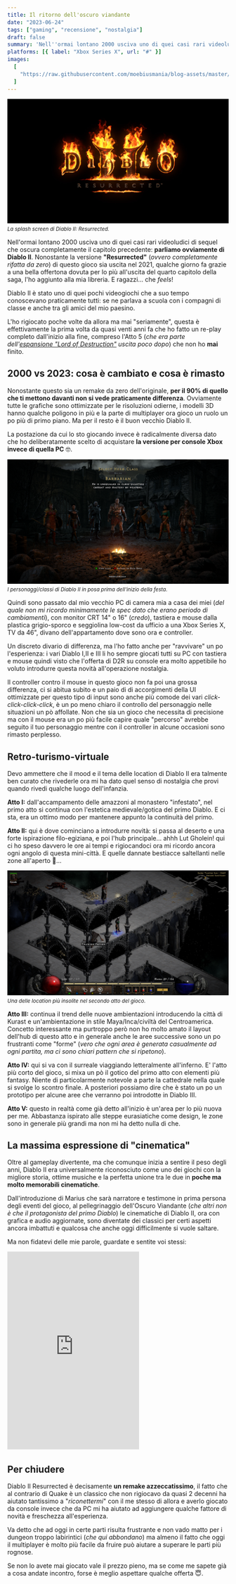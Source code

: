 ```yaml
---
title: Il ritorno dell'oscuro viandante
date: "2023-06-24"
tags: ["gaming", "recensione", "nostalgia"]
draft: false
summary: 'Nell''ormai lontano 2000 usciva uno di quei casi rari videoludici di sequel che oscura completamente il capitolo precedente: parliamo ovviamente di Diablo II. Nonostante la versione "Resurrected" (ovvero completamente rifatta da zero) di questo gioco sia uscita nel 2021, qualche giorno fa grazie a una bella offertona dovuta per lo più all''uscita del quarto capitolo della saga, l''ho aggiunto alla mia libreria. E ragazzi... che feels!'
platforms: [{ label: "Xbox Series X", url: "#" }]
images:
  [
    "https://raw.githubusercontent.com/moebiusmania/blog-assets/master/images/2023/diablo2r-logo.png",
  ]
---
```


![La splash screen di Diablo II: Resurrected.](https://raw.githubusercontent.com/moebiusmania/blog-assets/master/images/2023/diablo2r-logo.png)<small>_La splash screen di Diablo II: Resurrected._</small>

Nell'ormai lontano 2000 usciva uno di quei casi rari videoludici di sequel che oscura completamente il capitolo precedente: **parliamo ovviamente di Diablo II**. Nonostante la versione **"Resurrected"** (_ovvero completamente rifatta da zero_) di questo gioco sia uscita nel 2021, qualche giorno fa grazie a una bella offertona dovuta per lo più all'uscita del quarto capitolo della saga, l'ho aggiunto alla mia libreria. E ragazzi... che _feels_!

Diablo II è stato uno di quei pochi videogiochi che a suo tempo conoscevano praticamente tutti: se ne parlava a scuola con i compagni di classe e anche tra gli amici del mio paesino.

L'ho rigiocato poche volte da allora ma mai "seriamente", questa è effettivamente la prima volta da quasi venti anni fa che ho fatto un re-play completo dall'inizio alla fine, compreso l'Atto 5 (_che era parte dell'[espansione "Lord of Destruction"](https://en.wikipedia.org/wiki/Diablo_II:_Lord_of_Destruction) uscita poco dopo_) che non ho **mai** finito.

## 2000 vs 2023: cosa è cambiato e cosa è rimasto

Nonostante questo sia un remake da zero dell'originale, **per il 90% di quello che ti mettono davanti non si vede praticamente differenza**. Ovviamente tutte le grafiche sono ottimizzate per le risoluzioni odierne, i modelli 3D hanno qualche poligono in più e la parte di multiplayer ora gioco un ruolo un po più di primo piano. Ma per il resto è il buon vecchio Diablo II.

La postazione da cui lo sto giocando invece è radicalmente diversa dato che ho deliberatamente scelto di acquistare **la versione per console Xbox invece di quella PC** 🤓.

![I personaggi/classi di Diablo II in posa prima dell'inizio della festa.](https://raw.githubusercontent.com/moebiusmania/blog-assets/master/images/2023/diablo2r-chars.png)<small>_I personaggi/classi di Diablo II in posa prima dell'inizio della festa._</small>

Quindi sono passato dal mio vecchio PC di camera mia a casa dei miei (_del quale non mi ricordo minimamente le spec dato che erano periodo di cambiamenti_), con monitor CRT 14" o 16" (_credo_), tastiera e mouse dalla plastica grigio-sporco e seggiolina low-cost da ufficio a una Xbox Series X, TV da 46", divano dell'appartamento dove sono ora e controller.

Un discreto divario di differenza, ma l'ho fatto anche per "ravvivare" un po l'esperienza: i vari Diablo I,II e III li ho sempre giocati tutti su PC con tastiera e mouse quindi visto che l'offerta di D2R su console era molto appetibile ho voluto introdurre questa novità all'operazione nostalgia.

Il controller contro il mouse in questo gioco non fa poi una grossa differenza, ci si abitua subito e un paio di di accorgimenti della UI ottimizzate per questo tipo di input sono anche più comode dei vari _click-click-click-click_, è un po meno chiaro il controllo del personaggio nelle situazioni un pò affollate. Non che sia un gioco che necessita di precisione ma con il mouse era un po più facile capire quale "percorso" avrebbe seguito il tuo personaggio mentre con il controller in alcune occasioni sono rimasto perplesso.

## Retro-turismo-virtuale

Devo ammettere che il mood e il tema delle location di Diablo II era talmente ben curato che rivederle ora mi ha dato quel senso di nostalgia che provi quando rivedi qualche luogo dell'infanzia.

**Atto I:** dall'accampamento delle amazzoni al monastero "infestato", nel primo atto si continua con l'estetica medievale/gotica del primo Diablo. E ci sta, era un ottimo modo per mantenere appunto la continuità del primo.

**Atto II:** qui è dove cominciano a introdurre novità: si passa al deserto e una forte ispirazione filo-egiziana, e poi l'hub principale... ahhh Lut Gholein! qui ci ho speso davvero le ore ai tempi e rigiocandoci ora mi ricordo ancora ogni angolo di questa mini-città. E quelle dannate bestiacce saltellanti nelle zone all'aperto 🤬...

![Una delle location più insolite nel secondo atto del gioco.](https://raw.githubusercontent.com/moebiusmania/blog-assets/master/images/2023/diablo2r-arcane.png)<small>_Una delle location più insolite nel secondo atto del gioco._</small>

**Atto III:** continua il trend delle nuove ambientazioni introducendo la città di Kurast e un'ambientazione in stile Maya/Inca/civiltà del Centroamerica. Concetto interessante ma purtroppo però non ho molto amato il layout dell'hub di questo atto e in generale anche le aree successive sono un po frustranti come "forme" (_vero che ogni area è generata casualmente ad ogni partita, ma ci sono chiari pattern che si ripetono_).

**Atto IV:** qui si va con il surreale viaggiando letteralmente all'inferno. E' l'atto più corto del gioco, si mixa un pò il gotico del primo atto con elementi più fantasy. Niente di particolarmente notevole a parte la cattedrale nella quale si svolge lo scontro finale. A posteriori possiamo dire che è stato un po un prototipo per alcune aree che verranno poi introdotte in Diablo III.

**Atto V:** questo in realtà come già detto all'inizio è un'area per lo più nuova per me. Abbastanza ispirato alle steppe eurasiatiche come design, le zone sono in generale più grandi ma non mi ha detto nulla di che.

## La massima espressione di "cinematica"

Oltre al gameplay divertente, ma che comunque inizia a sentire il peso degli anni, Diablo II era universalmente riconosciuto come uno dei giochi con la migliore storia, ottime musiche e la perfetta unione tra le due in **poche ma molto memorabili cinematiche**.

Dall'introduzione di Marius che sarà narratore e testimone in prima persona degli eventi del gioco, al pellegrinaggio dell'Oscuro Viandante (_che altri non è che il protagonista del primo Diablo_) le cinematiche di Diablo II, ora con grafica e audio aggiornate, sono diventate dei classici per certi aspetti ancora imbattuti e qualcosa che anche oggi difficilmente si vuole saltare.

Ma non fidatevi delle mie parole, guardate e sentite voi stessi:

<iframe loading="lazy" class="w-full" height="450" src="https://www.youtube.com/embed/cnUNGgWGcA0" frameborder="0" allowfullscreen></iframe>

## Per chiudere

Diablo II Resurrected è decisamente **un remake azzeccatissimo**, il fatto che al contrario di Quake è un classico che non rigiocavo da quasi 2 decenni ha aiutato tantissimo a "_riconettermi_" con il me stesso di allora e averlo giocato da console invece che da PC mi ha aiutato ad aggiungere qualche fattore di novità e freschezza all'esperienza.

Va detto che ad oggi in certe parti risulta frustrante e non vado matto per i dungeon troppo labirintici (_che qui abbondano_) ma almeno il fatto che oggi il multiplayer è molto più facile da fruire può aiutare a superare le parti più rognose.

Se non lo avete mai giocato vale il prezzo pieno, ma se come me sapete già a cosa andate incontro, forse è meglio aspettare qualche offerta 😇.
